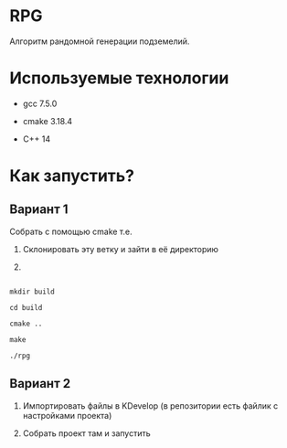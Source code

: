 # RPG

Алгоритм рандомной генерации подземелий.

# Используемые технологии 

- gcc 7.5.0

- cmake 3.18.4

- C++ 14

# Как запустить?

## Вариант 1

Собрать с помощью cmake т.е.

1. Склонировать эту ветку и зайти в её директорию

2.

```

mkdir build

cd build

cmake ..

make

./rpg 

```

## Вариант 2

1. Импортировать файлы в KDevelop (в репозитории есть файлик с настройками проекта)

2. Собрать проект там и запустить

